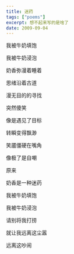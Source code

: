 ```yaml
---
title: 迷药
tags: ["poems"]
excerpt: 想不起来写的是啥了
date: 2009-09-04
---
```


我被牛奶填饱

我被牛奶浸泡

奶香弥漫着睡着



思绪沿着古道

漫无目的的寻找

突然傻笑

像是遇见了目标

转瞬变得飘渺

笑靥僵硬在嘴角

像极了是自嘲



原来

奶香是一种迷药



我被牛奶填饱

我被牛奶浸泡

请别将我打捞

就让我远离这尘嚣

远离这吵闹